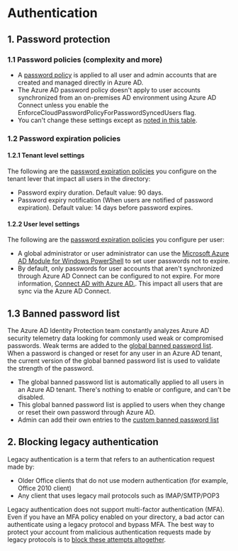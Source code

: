 

# Authentication

## 1. Password protection

### 1.1 Password policies (complexity and more)

- A [password policy](https://docs.microsoft.com/azure/active-directory/authentication/concept-password-ban-bad-combined-policy#azure-ad-password-policies) is applied to all user and admin accounts that are created and managed directly in Azure AD. 
- The Azure AD password policy doesn't apply to user accounts synchronized from an on-premises AD environment using Azure AD Connect unless you enable the EnforceCloudPasswordPolicyForPasswordSyncedUsers flag.
- You can't change these settings except as [noted in this table](https://docs.microsoft.com/azure/active-directory/authentication/concept-password-ban-bad-combined-policy#azure-ad-password-policies).

### 1.2 Password expiration policies

#### 1.2.1 Tenant level settings

The following are the [password expiration policies](https://docs.microsoft.com/azure/active-directory/authentication/concept-password-ban-bad-combined-policy#password-expiration-policies) you configure on the tenant lever that impact all users in the directory:

- Password expiry duration. Default value: 90 days.
- Password expiry notification (When users are notified of password expiration). Default value: 14 days before password expires.

#### 1.2.2 User level settings

The following are the [password expiration policies](https://docs.microsoft.com/azure/active-directory/authentication/concept-password-ban-bad-combined-policy#password-expiration-policies) you configure per user:

- A global administrator or user administrator can use the [Microsoft Azure AD Module for Windows PowerShell](https://docs.microsoft.com/powershell/module/Azuread/?view=azureadps-2.0) to set user passwords not to expire.
- By default, only passwords for user accounts that aren't synchronized through Azure AD Connect can be configured to not expire. For more information, [Connect AD with Azure AD.](https://docs.microsoft.com/azure/active-directory/hybrid/how-to-connect-password-hash-synchronization#password-expiration-policy). This impact all users that are sync via the Azure AD Connect.

## 1.3 Banned password list

The Azure AD Identity Protection team constantly analyzes Azure AD security telemetry data looking for commonly used weak or compromised passwords. Weak terms are added to the [global banned password list](https://docs.microsoft.com/azure/active-directory/authentication/concept-password-ban-bad). When a password is changed or reset for any user in an Azure AD tenant, the current version of the global banned password list is used to validate the strength of the password.

- The global banned password list is automatically applied to all users in an Azure AD tenant. There's nothing to enable or configure, and can't be disabled. 
- This global banned password list is applied to users when they change or reset their own password through Azure AD.
- Admin can add their own entries to the [custom banned password list](https://docs.microsoft.com/azure/active-directory/authentication/concept-password-ban-bad#custom-banned-password-list)

## 2. Blocking legacy authentication

Legacy authentication is a term that refers to an authentication request made by:

- Older Office clients that do not use modern authentication (for example, Office 2010 client)
- Any client that uses legacy mail protocols such as IMAP/SMTP/POP3

Legacy authentication does not support multi-factor authentication (MFA). Even if you have an MFA policy enabled on your directory, a bad actor can authenticate using a legacy protocol and bypass MFA. The best way to protect your account from malicious authentication requests made by legacy protocols is to [block these attempts altogether](https://docs.microsoft.com/azure/active-directory/fundamentals/concept-fundamentals-block-legacy-authentication).

